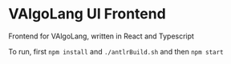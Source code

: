 # VAlgoLang UI Frontend

Frontend for VAlgoLang, written in React and Typescript

To run, first `npm install` and `./antlrBuild.sh` and then `npm start`
